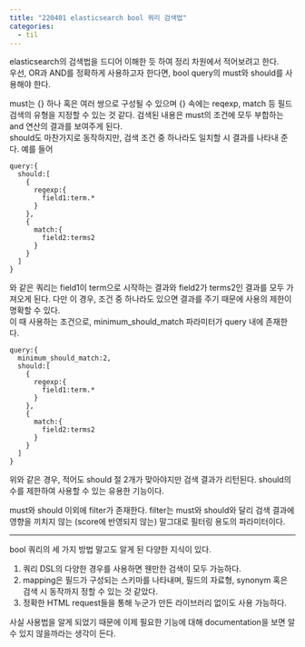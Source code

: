 ```yaml
---
title: "220401 elasticsearch bool 쿼리 검색법"
categories:
  - til
---
```


elasticsearch의 검색법을 드디어 이해한 듯 하여 정리 차원에서 적어보려고 한다.<br>
우선, OR과 AND를 정확하게 사용하고자 한다면, bool query의 must와 should를 사용해야 한다.

must는 {} 하나 혹은 여러 쌍으로 구성될 수 있으며 {} 속에는 reqexp, match 등 필드 검색의 유형을 지정할 수 있는 것 같다. 검색된 내용은 must의 조건에 모두 부합하는 and 연산의 결과를 보여주게 된다.<br>
should도 마찬가지로 동작하지만, 검색 조건 중 하나라도 일치할 시 결과를 나타내 준다. 예를 들어 
```
query:{
  should:[
    {
      regexp:{
        field1:term.*
      }
    },
    {
      match:{
        field2:terms2
      }
    }
  ]
}
```
와 같은 쿼리는 field1이 term으로 시작하는 결과와 field2가 terms2인 결과를 모두 가져오게 된다. 다만 이 경우, 조건 중 하나라도 있으면 결과를 주기 때문에 사용의 제한이 명확할 수 있다. <br> 이 때 사용하는 조건으로, minimum_should_match 파라미터가 query 내에 존재한다.

```
query:{
  minimum_should_match:2,
  should:[
    {
      regexp:{
        field1:term.*
      }
    },
    {
      match:{
        field2:terms2
      }
    }
  ]
}
```
위와 같은 경우, 적어도 should 절 2개가 맞아야지만 검색 결과가 리턴된다. should의 수를 제한하여 사용할 수 있는 유용한 기능이다.

must와 should 이외에 filter가 존재한다. filter는 must와 should와 달리 검색 결과에 영향을 끼치지 않는 (score에 반영되지 않는) 말그대로 필터링 용도의 파라미터이다.

---
bool 쿼리의 세 가지 방법 말고도 알게 된 다양한 지식이 있다.

1. 쿼리 DSL의 다양한 경우를 사용하면 웬만한 검색이 모두 가능하다.
2. mapping은 필드가 구성되는 스키마를 나타내며, 필드의 자료형, synonym 혹은 검색 시 동작까지 정할 수 있는 것 같았다.
3. 정확한 HTML request들을 통해 누군가 만든 라이브러리 없이도 사용 가능하다.

사실 사용법을 알게 되었기 때문에 이제 필요한 기능에 대해 documentation을 보면 알 수 있지 않을까라는 생각이 든다.